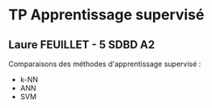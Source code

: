 # TP Apprentissage supervisé
## Laure FEUILLET - 5 SDBD A2
Comparaisons des méthodes d'apprentissage supervisé :
- k-NN
- ANN
- SVM
